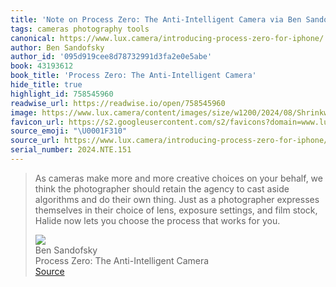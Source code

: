 ```yaml
---
title: 'Note on Process Zero: The Anti-Intelligent Camera via Ben Sandofsky'
tags: cameras photography tools
canonical: https://www.lux.camera/introducing-process-zero-for-iphone/
author: Ben Sandofsky
author_id: '095d919cee8d78732991d3fa2e0e5abe'
book: 43193612
book_title: 'Process Zero: The Anti-Intelligent Camera'
hide_title: true
highlight_id: 758545960
readwise_url: https://readwise.io/open/758545960
image: https://www.lux.camera/content/images/size/w1200/2024/08/Shrinkwrapped-Process-Picker.png
favicon_url: https://s2.googleusercontent.com/s2/favicons?domain=www.lux.camera
source_emoji: "\U0001F310"
source_url: https://www.lux.camera/introducing-process-zero-for-iphone/#:~:text=As%20cameras%20make,works%20for%20you.
serial_number: 2024.NTE.151
---
```

> As cameras make more and more creative choices on your behalf, we think the photographer should retain the agency to cast aside algorithms and do their own thing. Just as a photographer expresses themselves in their choice of lens, exposure settings, and film stock, Halide now lets you choose the process that works for you.
> <div class="quoteback-footer"><div class="quoteback-avatar"><img class="mini-favicon" src="https://s2.googleusercontent.com/s2/favicons?domain=www.lux.camera"></div><div class="quoteback-metadata"><div class="metadata-inner"><span style="display:none">FROM:</span><div aria-label="Ben Sandofsky" class="quoteback-author"> Ben Sandofsky</div><div aria-label="Process Zero: The Anti-Intelligent Camera" class="quoteback-title"> Process Zero: The Anti-Intelligent Camera</div></div></div><div class="quoteback-backlink"><a target="_blank" aria-label="go to the full text of this quotation" rel="noopener" href="https://www.lux.camera/introducing-process-zero-for-iphone/#:~:text=As%20cameras%20make,works%20for%20you." class="quoteback-arrow"> Source</a></div></div>